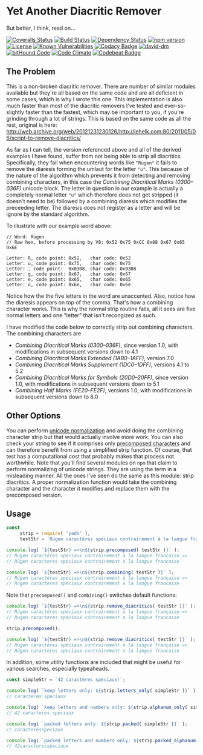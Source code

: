Yet Another Diacritic Remover
=============================
But better, I think, read on... 

[![Coveralls Status][coveralls-image]][coveralls-url] [![Build Status][travis-image]][travis-url]  [![Dependency Status][depstat-image]][depstat-url] [![npm version][npm-image]][npm-url] [![License][license-image]][license-url] [![Known Vulnerabilities][snyk-image]][snyk-url]
[![Codacy Badge][codacy-image]][codacy-url]
[![david-dm][david-dm-image]][david-dm-url]
[![bitHound Code][bithound-image]][bithound-url]
[![Code Climate][codeclimate-image]][codeclimate-url]
[![Codebeat Badge][codebeat-image]][codebeat-url]

## The Problem

This is a non-broken diacritic remover. There are number of similar modules available but they're all based on the same code
and are all deficient in some cases, which is why I wrote this one. This implementation is also much faster than most 
of the diacritic removers I've tested and ever-so-slightly faster than the fastest, which may be important to you, if
you're grinding through a lot of strings. This is based on the same code as all the rest, original is here:
http://web.archive.org/web/20121231230126/http://lehelk.com:80/2011/05/06/script-to-remove-diacritics/

As far as I can tell, the version referenced above and all of the derived examples I have found, suffer from
not being able to strip all diacritics. Specifically, they fail when encountering words like `"Rügen"` it
fails to remove the diaresis forming the umlaut for the letter `"u"`. This because of the nature of the
algorithm which prevents it from detecting and removing combining characters, in this case the
_Combining Diacritical Marks (0300–036F)_ unicode block. The letter in question in our example is actually
a completely normal letter `"u"` which therefore does not get stripped (it doesn't need to be) followed by
a combining diaresis which modifies the preceeding letter. The diaresis does not register as a letter and will
be ignore by the standard algorithm. 

To illustrate with our example word above:

    // Word: Rügen
    // Raw hex, before processing by V8: 0x52 0x75 0xCC 0x88 0x67 0x65 0x6E
    
    Letter: R, code point: 0x52,   char code: 0x52
    Letter: u, code point: 0x75,   char code: 0x75
    Letter: ̈, code point:  0x0308, char code: 0x0308
    Letter: g, code point: 0x67,   char code: 0x67
    Letter: e, code point: 0x65,   char code: 0x65
    Letter: n, code point: 0x6e,   char code: 0x6e

Notice how the the five letters in the word are unaccented. Also, notice how the diaresis appears on top of the comma.
That's how a combining character works. This is why the normal strip routine fails, all it sees are five normal
letters and one "letter" that isn't recongized as such.

I have modified the code below to correctly strip out combining characters. The combining characters are

* _Combining Diacritical Marks (0300–036F)_, since version 1.0, with modifications in subsequent versions down to 4.1
* _Combining Diacritical Marks Extended (1AB0–1AFF)_, version 7.0
* _Combining Diacritical Marks Supplement (1DC0–1DFF)_, versions 4.1 to 5.2
* _Combining Diacritical Marks for Symbols (20D0–20FF)_, since version 1.0, with modifications in subsequent versions down to 5.1
* _Combining Half Marks (FE20–FE2F)_, versions 1.0, with modifications in subsequent versions down to 8.0

## Other Options

You can perform [unicode normalization](https://en.wikipedia.org/wiki/Unicode_equivalence#Normalization) and avoid
doing the combining character strip but that would actually involve more work. You can also check your string to see if it
comprises only [precomposed characters](https://en.wikipedia.org/wiki/Precomposed_character) and can therefore benefit from
using a simplified strip function. Of course, that test has a computational cost that probably makes that process not
worthwhile. Note that you'll find several modules on `npm` that claim to perform normalizing of unicode strings. They are 
using the term in a misleading manner. All the ones I've seen do the same as this module: strip diacritics. A proper 
normalization function would take the combining character and the character it modifies and replace them with the 
precomposed version.

## Usage

```js
const
     strip = require( 'yads' ),
     testStr = `Rügen caractères spéciaux contrairement à la langue française`;

console.log( `${testStr} =>\n${strip.precomposed( testStr )}` );
// Rügen caractères spéciaux contrairement à la langue française =>
// Rügen caracteres speciaux contrairement a la langue francaise

console.log( `${testStr} =>\n${strip.combining( testStr )}` );
// Rügen caractères spéciaux contrairement à la langue française =>
// Rugen caracteres speciaux contrairement a la langue francaise
```
Note that `precomposed()` and `combining()` switches default functions:
```js
console.log( `${testStr} =>\n${strip.remove_diacritics( testStr )}` );
// Rügen caractères spéciaux contrairement à la langue française =>
// Rugen caracteres speciaux contrairement a la langue francaise

strip.precomposed();

console.log( `${testStr} =>\n${strip.remove_diacritics( testStr )}` );
// Rügen caractères spéciaux contrairement à la langue française =>
// Rügen caracteres speciaux contrairement a la langue francaise
```
In addition, some utility functions are included that might be useful for various searches, especially typeaheads.
```js
const simpleStr = `42 caractères spéciaux!`;

console.log( `keep letters only: ${strip.letters_only( simpleStr )}` );
// caracteres speciaux

console.log( `keep letters and numbers only: ${strip.alphanum_only( simpleStr )}` );
// 42 caracteres speciaux

console.log( `packed letters only: ${strip.packed( simpleStr )}` );
// caracteresspeciaux

console.log( `packed letters and numbers only: ${strip.packed_alphanum( simpleStr )}` );
// 42caracteresspeciaux
```

[coveralls-image]: https://coveralls.io/repos/github/julianjensen/yads/badge.svg?branch=master
[coveralls-url]: https://coveralls.io/github/julianjensen/yads?branch=master

[travis-url]: https://travis-ci.org/julianjensen/yads
[travis-image]: http://img.shields.io/travis/julianjensen/yads.svg

[depstat-url]: https://gemnasium.com/github.com/julianjensen/yads
[depstat-image]: https://gemnasium.com/badges/github.com/julianjensen/yads.svg

[npm-url]: https://badge.fury.io/js/yads
[npm-image]: https://badge.fury.io/js/yads.svg

[license-url]: https://github.com/julianjensen/yads/blob/master/LICENSE
[license-image]: https://img.shields.io/badge/license-MIT-brightgreen.svg

[snyk-url]: https://snyk.io/test/github/julianjensen/yads
[snyk-image]: https://snyk.io/test/github/julianjensen/yads/badge.svg

[codacy-url]: https://www.codacy.com/app/julianjensen/yads?utm_source=github.com&amp;utm_medium=referral&amp;utm_content=julianjensen/yads&amp;utm_campaign=Badge_Grade
[codacy-image]: https://api.codacy.com/project/badge/Grade/8006db1a4e3b446285fb36a33c15ab38

[david-dm-image]: https://david-dm.org/julianjensen/yads.svg
[david-dm-url]: https://david-dm.org/julianjensen/yads

[bithound-image]: https://www.bithound.io/github/julianjensen/yads/badges/code.svg
[bithound-url]: https://www.bithound.io/github/julianjensen/yads

[codeclimate-image]: https://codeclimate.com/github/julianjensen/yads/badges/gpa.svg
[codeclimate-url]: https://codeclimate.com/github/julianjensen/yads

[codebeat-image]: https://codebeat.co/badges/c9e3a1e5-4335-40ef-a607-ee82b3dae2a5
[codebeat-url]: https://codebeat.co/projects/github-com-julianjensen-yads-master
